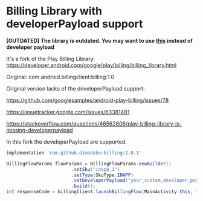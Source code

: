 # Billing Library with developerPayload support 

**[OUTDATED] The library is outdated. You may want to use [this](https://developer.android.com/google/play/billing/developer-payload#attribute) instead of developer payload**

It's a fork of the Play Billing Library: https://developer.android.com/google/play/billing/billing_library.html

Original: com.android.billingclient:billing:1.0

Original version lacks of the developerPayload support:
   
   https://github.com/googlesamples/android-play-billing/issues/78
   
   https://issuetracker.google.com/issues/63381481
   
   https://stackoverflow.com/questions/46562806/play-billing-library-is-missing-developerpayload
 
In this fork the developerPayload are supported.

```groovy
implementation 'com.github.dimadake:billing:1.0.1'
```

```java
BillingFlowParams flowParams = BillingFlowParams.newBuilder()
                        .setSku("inapp_1")
                        .setType(SkuType.INAPP)
                        .setDeveloperPayload("your_custom_developer_payload")
                        .build();
int responseCode = billingClient.launchBillingFlow(MainActivity.this, flowParams);
```
